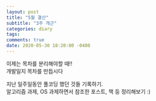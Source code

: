 ```yaml
---
layout: post
title: "5월 결산"
subtitle: "3주 개근"
categories: diary
tags:  
comments: true
date: 2020-05-30 18:20:00 -0400
---
```


이제는 목차를 분리해야할 때!!  
개발일지 목차를 만듭시다  

지난 일주일동안 풀코딩 했던 것들 기록하기.  
알고리즘 과제, OS 과제하면서 참조한 포스트, 책 등   정리해보기 :)  